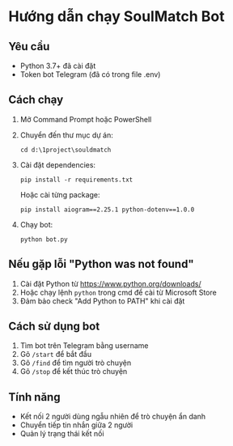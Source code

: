 # Hướng dẫn chạy SoulMatch Bot

## Yêu cầu
- Python 3.7+ đã cài đặt
- Token bot Telegram (đã có trong file .env)

## Cách chạy

1. Mở Command Prompt hoặc PowerShell
2. Chuyển đến thư mục dự án:
   ```
   cd d:\1project\souldmatch
   ```

3. Cài đặt dependencies:
   ```
   pip install -r requirements.txt
   ```
   
   Hoặc cài từng package:
   ```
   pip install aiogram==2.25.1 python-dotenv==1.0.0
   ```

4. Chạy bot:
   ```
   python bot.py
   ```

## Nếu gặp lỗi "Python was not found"

1. Cài đặt Python từ https://www.python.org/downloads/
2. Hoặc chạy lệnh `python` trong cmd để cài từ Microsoft Store
3. Đảm bảo check "Add Python to PATH" khi cài đặt

## Cách sử dụng bot

1. Tìm bot trên Telegram bằng username
2. Gõ `/start` để bắt đầu
3. Gõ `/find` để tìm người trò chuyện
4. Gõ `/stop` để kết thúc trò chuyện

## Tính năng
- Kết nối 2 người dùng ngẫu nhiên để trò chuyện ẩn danh
- Chuyển tiếp tin nhắn giữa 2 người
- Quản lý trạng thái kết nối
